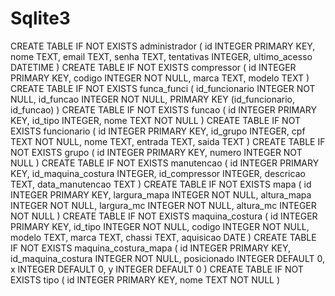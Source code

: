 # Sqlite3

CREATE TABLE IF NOT EXISTS administrador ( id INTEGER PRIMARY KEY, nome TEXT, email TEXT, senha TEXT, tentativas INTEGER, ultimo_acesso DATETIME )
CREATE TABLE IF NOT EXISTS compressor ( id INTEGER PRIMARY KEY, codigo INTEGER NOT NULL, marca TEXT, modelo TEXT )
CREATE TABLE IF NOT EXISTS funca_funci ( id_funcionario INTEGER NOT NULL, id_funcao INTEGER NOT NULL, PRIMARY KEY (id_funcionario, id_funcao) )
CREATE TABLE IF NOT EXISTS funcao ( id INTEGER PRIMARY KEY, id_tipo INTEGER, nome TEXT NOT NULL )
CREATE TABLE IF NOT EXISTS funcionario ( id INTEGER PRIMARY KEY, id_grupo INTEGER, cpf TEXT NOT NULL, nome TEXT, entrada TEXT, saida TEXT )
CREATE TABLE IF NOT EXISTS grupo ( id INTEGER PRIMARY KEY, numero INTEGER NOT NULL )
CREATE TABLE IF NOT EXISTS manutencao ( id INTEGER PRIMARY KEY, id_maquina_costura INTEGER, id_compressor INTEGER, descricao TEXT, data_manutencao TEXT )
CREATE TABLE IF NOT EXISTS mapa ( id INTEGER PRIMARY KEY, largura_mapa INTEGER NOT NULL, altura_mapa INTEGER NOT NULL, largura_mc INTEGER NOT NULL, altura_mc INTEGER NOT NULL )
CREATE TABLE IF NOT EXISTS maquina_costura ( id INTEGER PRIMARY KEY, id_tipo INTEGER NOT NULL, codigo INTEGER NOT NULL, modelo TEXT, marca TEXT, chassi TEXT, aquisicao DATE )
CREATE TABLE IF NOT EXISTS maquina_costura_mapa ( id INTEGER PRIMARY KEY, id_maquina_costura INTEGER NOT NULL, posicionado INTEGER DEFAULT 0, x INTEGER DEFAULT 0, y INTEGER DEFAULT 0 )
CREATE TABLE IF NOT EXISTS tipo ( id INTEGER PRIMARY KEY, nome TEXT NOT NULL )